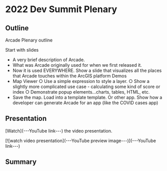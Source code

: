 # 2022 Dev Summit Plenary

## Outline

Arcade Plenary outline

Start with slides

- A very brief description of Arcade.
- What was Arcade originally used for when we first released it.
- Now it is used EVERYWHERE. Show a slide that visualizes all the places that Arcade touches within the ArcGIS platform
Demos
- Map Viewer
  ○ Use a simple expression to style a layer.
  ○ Show a slightly more complicated use case - calculating some kind of score or index
  ○ Demonstrate popup elements…charts, tables, HTML, etc.
- Save the map. Load into a template template. Or other app.
Show how a developer can generate Arcade for an app (like the COVID cases app)

## Presentation

[Watch](---YouTube link---) the video presentation.

[![watch video presentation](---YouTube preview image---)](---YouTube link---)

## Summary
